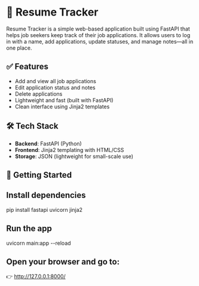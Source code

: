 # 🧾 Resume Tracker

Resume Tracker is a simple web-based application built using FastAPI that helps job seekers keep track of their job applications. It allows users to log in with a name, add applications, update statuses, and manage notes—all in one place.

## ✅ Features
- Add and view all job applications
- Edit application status and notes
- Delete applications
- Lightweight and fast (built with FastAPI)
- Clean interface using Jinja2 templates

## 🛠️ Tech Stack
- **Backend**: FastAPI (Python)
- **Frontend**: Jinja2 templating with HTML/CSS
- **Storage**: JSON (lightweight for small-scale use)


## 🚀 Getting Started

 ## Install dependencies
 pip install fastapi uvicorn jinja2

 ## Run the app
 uvicorn main:app --reload

## Open your browser and go to:
👉 http://127.0.0.1:8000/
